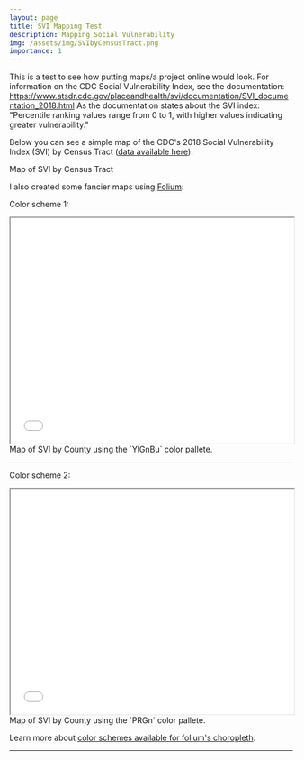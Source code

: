 ```yaml
---
layout: page
title: SVI Mapping Test
description: Mapping Social Vulnerability
img: /assets/img/SVIbyCensusTract.png
importance: 1
---
```


This is a test to see how putting maps/a project online would look. For information on the CDC Social Vulnerability Index, see the documentation: https://www.atsdr.cdc.gov/placeandhealth/svi/documentation/SVI_documentation_2018.html As the documentation states about the SVI index: "Percentile ranking values range from 0 to 1, with higher values indicating greater vulnerability."

Below you can see a simple map of the CDC's 2018 Social Vulnerability Index (SVI) by Census Tract ([data available here](https://www.atsdr.cdc.gov/placeandhealth/svi/data_documentation_download.html)):

<div class="row">
    <div class="col-sm mt-3 mt-md-0">
        <img class="img-fluid rounded z-depth-1" src="{{ '/assets/img/SVIbyCensusTract.png' | relative_url }}" alt="" title="SVI by Census Tract"/>
    </div>
</div>
<div class="caption">
    Map of SVI by Census Tract
</div>

I also created some fancier maps using [Folium](https://python-visualization.github.io/folium/modules.html):

Color scheme 1:

<div class="row">
    <iframe src="{{ '/assets/html/maps/SVI2018_US_COUNTY_YlGnBu.html' | relative_url }}"  title="Map1" style="width:100%; height:400px;"></iframe>
</div>
<div class="caption">
    Map of SVI by County using the `YlGnBu` color pallete.
</div>

***

Color scheme 2:

<div class="row">
    <iframe src="{{ '/assets/html/maps/SVI2018_US_COUNTY_PRGn.html' | relative_url }}" title="Map2" style="width:100%; height:400px;"></iframe>
</div>
<div class="caption">
    Map of SVI by County using the `PRGn` color pallete.
</div>

Learn more about [color schemes available for folium's choropleth](https://colorbrewer2.org/).

***